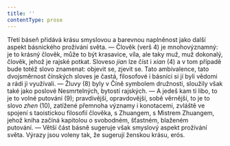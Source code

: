 ```yaml
---
title: ''
contentType: prose
---
```


Třetí báseň přidává krásu smyslovou a barevnou naplněnost jako další aspekt básnického prožívání světa. — Člověk (verš 4) je mnohovýznamný: je to krásný člověk, může to být krasavice, víla, ale taky muž, muž dokonalý, člověk, jehož je rajské potkat. Sloveso _jian_ lze číst i _xian_ (4) a v tom případě bude totéž slovo znamenat: objevit se, zjevit se. Tato ambivalence, tato dvojsměrnost čínských sloves je častá, filosofové i básníci si jí byli vědomi a rádi ji využívali. — Žluvy (8) byly v Číně symbolem družnosti, sloužily však také jako poslové Nesmrtelných, bytostí rajských. — A jedeš kam ti libo, to je to volné putování (9); pravdivější, opravdovější, sobě věrnější, to je to slovo _zhen_ (10), zatížené přemnoha významy i konotacemi, zvláště ve spojení s taoistickou filosofií člověka, s Zhuangem, s Mistrem Zhuangem, jehož kniha začíná kapitolou o svobodném, šťastném, blaženém putování. — Větší část básně sugeruje však smyslový aspekt prožívání světa. Výrazy jsou voleny tak, že sugerují ženskou krásu, erós.
